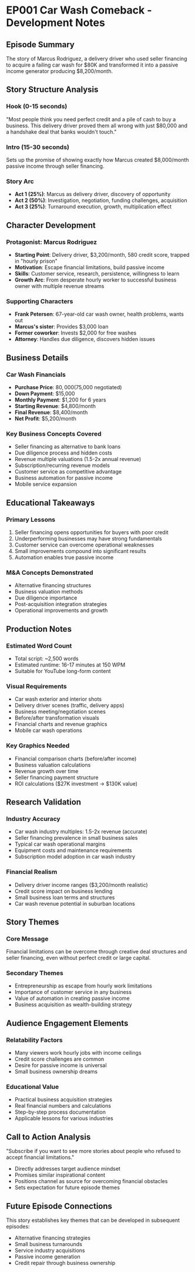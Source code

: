 # EP001 Car Wash Comeback - Development Notes

## Episode Summary
The story of Marcus Rodriguez, a delivery driver who used seller financing to acquire a failing car wash for $80K and transformed it into a passive income generator producing $8,200/month.

## Story Structure Analysis

### Hook (0-15 seconds)
"Most people think you need perfect credit and a pile of cash to buy a business. This delivery driver proved them all wrong with just $80,000 and a handshake deal that banks wouldn't touch."

### Intro (15-30 seconds) 
Sets up the promise of showing exactly how Marcus created $8,000/month passive income through seller financing.

### Story Arc
- **Act 1 (25%)**: Marcus as delivery driver, discovery of opportunity
- **Act 2 (50%)**: Investigation, negotiation, funding challenges, acquisition
- **Act 3 (25%)**: Turnaround execution, growth, multiplication effect

## Character Development

### Protagonist: Marcus Rodriguez
- **Starting Point**: Delivery driver, $3,200/month, 580 credit score, trapped in "hourly prison"
- **Motivation**: Escape financial limitations, build passive income
- **Skills**: Customer service, research, persistence, willingness to learn
- **Growth Arc**: From desperate hourly worker to successful business owner with multiple revenue streams

### Supporting Characters
- **Frank Petersen**: 67-year-old car wash owner, health problems, wants out
- **Marcus's sister**: Provides $3,000 loan
- **Former coworker**: Invests $2,000 for free washes
- **Attorney**: Handles due diligence, discovers hidden issues

## Business Details

### Car Wash Financials
- **Purchase Price**: $80,000 ($75,000 negotiated)
- **Down Payment**: $15,000
- **Monthly Payment**: $1,200 for 6 years
- **Starting Revenue**: $4,800/month
- **Final Revenue**: $8,400/month
- **Net Profit**: $5,200/month

### Key Business Concepts Covered
- Seller financing as alternative to bank loans
- Due diligence process and hidden costs
- Revenue multiple valuations (1.5-2x annual revenue)
- Subscription/recurring revenue models
- Customer service as competitive advantage
- Business automation for passive income
- Mobile service expansion

## Educational Takeaways

### Primary Lessons
1. Seller financing opens opportunities for buyers with poor credit
2. Underperforming businesses may have strong fundamentals
3. Customer service can overcome operational weaknesses
4. Small improvements compound into significant results
5. Automation enables true passive income

### M&A Concepts Demonstrated
- Alternative financing structures
- Business valuation methods
- Due diligence importance
- Post-acquisition integration strategies
- Operational improvements and growth

## Production Notes

### Estimated Word Count
- Total script: ~2,500 words
- Estimated runtime: 16-17 minutes at 150 WPM
- Suitable for YouTube long-form content

### Visual Requirements
- Car wash exterior and interior shots
- Delivery driver scenes (traffic, delivery apps)
- Business meeting/negotiation scenes
- Before/after transformation visuals
- Financial charts and revenue graphics
- Mobile car wash operations

### Key Graphics Needed
- Financial comparison charts (before/after income)
- Business valuation calculations
- Revenue growth over time
- Seller financing payment structure
- ROI calculations ($27K investment → $130K value)

## Research Validation

### Industry Accuracy
- Car wash industry multiples: 1.5-2x revenue (accurate)
- Seller financing prevalence in small business sales
- Typical car wash operational margins
- Equipment costs and maintenance requirements
- Subscription model adoption in car wash industry

### Financial Realism
- Delivery driver income ranges ($3,200/month realistic)
- Credit score impact on business lending
- Small business loan terms and structures
- Car wash revenue potential in suburban locations

## Story Themes

### Core Message
Financial limitations can be overcome through creative deal structures and seller financing, even without perfect credit or large capital.

### Secondary Themes
- Entrepreneurship as escape from hourly work limitations
- Importance of customer service in any business
- Value of automation in creating passive income
- Business acquisition as wealth-building strategy

## Audience Engagement Elements

### Relatability Factors
- Many viewers work hourly jobs with income ceilings
- Credit score challenges are common
- Desire for passive income is universal
- Small business ownership dreams

### Educational Value
- Practical business acquisition strategies
- Real financial numbers and calculations
- Step-by-step process documentation
- Applicable lessons for various industries

## Call to Action Analysis
"Subscribe if you want to see more stories about people who refused to accept financial limitations."

- Directly addresses target audience mindset
- Promises similar inspirational content
- Positions channel as source for overcoming financial obstacles
- Sets expectation for future episode themes

## Future Episode Connections
This story establishes key themes that can be developed in subsequent episodes:
- Alternative financing strategies
- Small business turnarounds
- Service industry acquisitions
- Passive income generation
- Credit repair through business ownership

